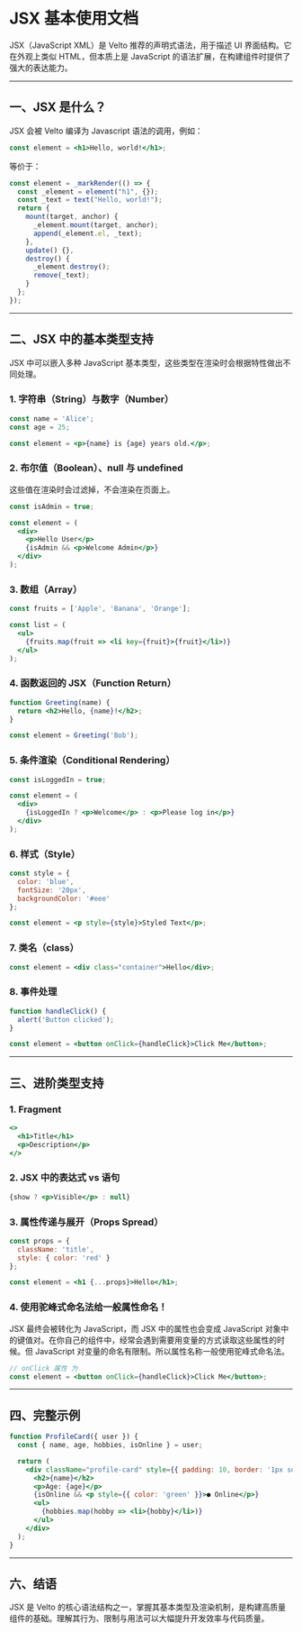 
# JSX 基本使用文档

JSX（JavaScript XML）是 Velto 推荐的声明式语法，用于描述 UI 界面结构。它在外观上类似 HTML，但本质上是 JavaScript 的语法扩展，在构建组件时提供了强大的表达能力。

---

## 一、JSX 是什么？

JSX 会被 Velto 编译为 Javascript 语法的调用，例如：

```jsx
const element = <h1>Hello, world!</h1>;
```

等价于：

```js
const element = _markRender(() => {
  const _element = element("h1", {});
  const _text = text("Hello, world!");
  return {
    mount(target, anchor) {
      _element.mount(target, anchor);
      append(_element.el, _text);
    },
    update() {},
    destroy() {
      _element.destroy();
      remove(_text);
    }
  };
});
```

---

## 二、JSX 中的基本类型支持

JSX 中可以嵌入多种 JavaScript 基本类型，这些类型在渲染时会根据特性做出不同处理。

### 1. 字符串（String）与数字（Number）

```jsx
const name = 'Alice';
const age = 25;

const element = <p>{name} is {age} years old.</p>;
```

### 2. 布尔值（Boolean）、null 与 undefined

这些值在渲染时会过滤掉，不会渲染在页面上。
```jsx
const isAdmin = true;

const element = (
  <div>
    <p>Hello User</p>
    {isAdmin && <p>Welcome Admin</p>}
  </div>
);
```

### 3. 数组（Array）

```jsx
const fruits = ['Apple', 'Banana', 'Orange'];

const list = (
  <ul>
    {fruits.map(fruit => <li key={fruit}>{fruit}</li>)}
  </ul>
);
```

### 4. 函数返回的 JSX（Function Return）

```jsx
function Greeting(name) {
  return <h2>Hello, {name}!</h2>;
}

const element = Greeting('Bob');
```

### 5. 条件渲染（Conditional Rendering）

```jsx
const isLoggedIn = true;

const element = (
  <div>
    {isLoggedIn ? <p>Welcome</p> : <p>Please log in</p>}
  </div>
);
```

### 6. 样式（Style）

```jsx
const style = {
  color: 'blue',
  fontSize: '20px',
  backgroundColor: '#eee'
};

const element = <p style={style}>Styled Text</p>;
```

### 7. 类名（class）

```jsx
const element = <div class="container">Hello</div>;
```

### 8. 事件处理

```jsx
function handleClick() {
  alert('Button clicked');
}

const element = <button onClick={handleClick}>Click Me</button>;
```

---

## 三、进阶类型支持

### 1. Fragment

```jsx
<>
  <h1>Title</h1>
  <p>Description</p>
</>
```

### 2. JSX 中的表达式 vs 语句

```jsx
{show ? <p>Visible</p> : null}
```

### 3. 属性传递与展开（Props Spread）

```jsx
const props = {
  className: 'title',
  style: { color: 'red' }
};

const element = <h1 {...props}>Hello</h1>;
```

### 4. 使用驼峰式命名法给一般属性命名！ 
JSX 最终会被转化为 JavaScript，而 JSX 中的属性也会变成 JavaScript 对象中的键值对。在你自己的组件中，经常会遇到需要用变量的方式读取这些属性的时候。但 JavaScript 对变量的命名有限制。所以属性名称一般使用驼峰式命名法。

```jsx
// onClick 属性 为
const element = <button onClick={handleClick}>Click Me</button>;
```

---

## 四、完整示例

```jsx
function ProfileCard({ user }) {
  const { name, age, hobbies, isOnline } = user;

  return (
    <div className="profile-card" style={{ padding: 10, border: '1px solid #ccc' }}>
      <h2>{name}</h2>
      <p>Age: {age}</p>
      {isOnline && <p style={{ color: 'green' }}>● Online</p>}
      <ul>
        {hobbies.map(hobby => <li>{hobby}</li>)}
      </ul>
    </div>
  );
}
```

---

## 六、结语

JSX 是 Velto 的核心语法结构之一，掌握其基本类型及渲染机制，是构建高质量组件的基础。理解其行为、限制与用法可以大幅提升开发效率与代码质量。
